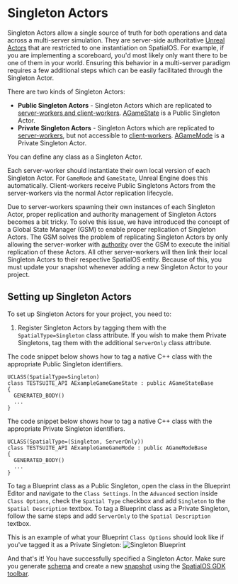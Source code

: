 # Singleton Actors

Singleton Actors allow a single source of truth for both operations and data across a multi-server simulation. They are server-side authoritative [Unreal Actors](https://docs.unrealengine.com/en-us/Programming/UnrealArchitecture/Actors) that are restricted to one instantiation on SpatialOS. For example, if you are implementing a scoreboard, you'd most likely only want there to be one of them in your world. Ensuring this behavior in a multi-server paradigm requires a few additional steps which can be easily facilitated through the Singleton Actor.

There are two kinds of Singleton Actors:

* **Public Singleton Actors** - Singleton Actors which are replicated to [server-workers and client-workers]({{urlRoot}/content/glossary#workers). [AGameState](https://docs.unrealengine.com/en-US/Gameplay/Framework/GameMode) is a Public Singleton Actor.
* **Private Singleton Actors** - Singleton Actors which are replicated to [server-workers]({{urlRoot}/content/glossary#workers), but not accessible to [client-workers]({{urlRoot}/content/glossary#workers). [AGameMode](https://docs.unrealengine.com/en-US/Gameplay/Framework/GameMode) is a Private Singleton Actor.

You can define any class as a Singleton Actor.

Each server-worker should instantiate their own local version of each Singleton Actor. For `GameMode` and `GameState`, Unreal Engine does this automatically. Client-workers receive Public Singletons Actors from the server-workers via the normal Actor replication lifecycle.

Due to server-workers spawning their own instances of each Singleton Actor, proper replication and authority management of Singleton Actors becomes a bit tricky. To solve this issue, we have introduced the concept of a Global State Manager (GSM) to enable proper replication of Singleton Actors. The GSM solves the problem of replicating Singleton Actors by only allowing the server-worker with [authority]({{urlroot}}/content/glossary#authority) over the GSM to execute the initial replication of these Actors. All other server-workers will then link their local Singleton Actors to their respective SpatialOS entity. Because of this, you must update your snapshot whenever adding a new Singleton Actor to your project.

## Setting up Singleton Actors

To set up Singleton Actors for your project, you need to:

1. Register Singleton Actors by tagging them with the `SpatialType=Singleton` class attribute. If you wish to make them Private Singletons, tag them with the additional `ServerOnly` class attribute.

The code snippet below shows how to tag a native C++ class with the appropriate Public Singleton identifiers.

```
UCLASS(SpatialType=Singleton)
class TESTSUITE_API AExampleGameGameState : public AGameStateBase
{
  GENERATED_BODY()
  ...
}
```

The code snippet below shows how to tag a native C++ class with the appropriate Private Singleton identifiers.

```
UCLASS(SpatialType=(Singleton, ServerOnly))
class TESTSUITE_API AExampleGameGameMode : public AGameModeBase
{
  GENERATED_BODY()
  ...
}
```

To tag a Blueprint class as a Public Singleton, open the class in the Blueprint Editor and navigate to the `Class Settings`. In the `Advanced` section inside `Class Options`, check the `Spatial Type` checkbox and add `Singleton` to the `Spatial Description` textbox. To tag a Blueprint class as a Private Singleton, follow the same steps and add `ServerOnly` to the `Spatial Description` textbox.

This is an example of what your Blueprint `Class Options` should look like if you've tagged it as a Private Singleton:
![Singleton Blueprint]({{assetRoot}}assets/screen-grabs/blueprint_singleton.png)

And that's it! You have successfully specified a Singleton Actor. Make sure you generate [schema]({{urlRoot}}/content/glossary#schema) and create a new [snapshot]({{urlRoot}}/content/generating-a-snapshot) using the [SpatialOS GDK toolbar]({{urlRoot}}/content/toolbar).

